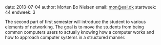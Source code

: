 date: 2013-07-04
author: Morten Bo Nielsen
email: mon@eal.dk
startweek: 44
endweek: 3

The second part of first semester will introduce the student to various elements of networking. The goal is to move the students from being common computers users to actually knowing how a computer works and how to approach computer systems in a structured manner.

